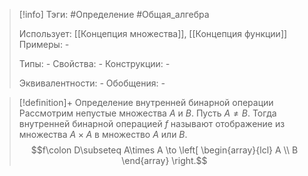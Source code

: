 > [!info]
> Тэги: #Определение #Общая_алгебра 
> 
> Использует: [[Концепция множества]], [[Концепция функции]]
> Примеры: *-*
> 
> Типы: *-*
> Свойства: *-*
> Конструкции: *-*
> 
> Эквивалентности: *-*
> Обобщения: *-*

> [!definition]+ Определение внутренней бинарной операции
> Рассмотрим непустые множества $A$ и $B$. Пусть $A \not = В$. Тогда внутренней бинарной операцией $f$ называют отображение из множества $A\times A$ в множество $A$ или $B$.
> $$f\colon D\subseteq A\times A \to \left[ \begin{array}{lcl} A \\ B \end{array} \right.$$